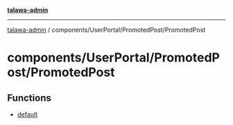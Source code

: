 [**talawa-admin**](../../../../README.md)

***

[talawa-admin](../../../../modules.md) / components/UserPortal/PromotedPost/PromotedPost

# components/UserPortal/PromotedPost/PromotedPost

## Functions

- [default](functions/default.md)
